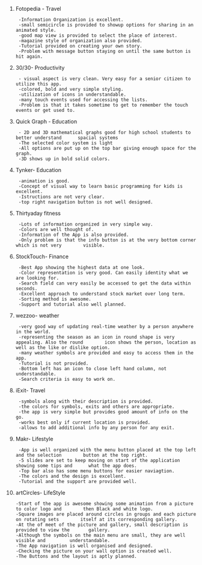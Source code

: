 1. Fotopedia - Travel 

		-Information Organization is excellent.
		-small semicircle is provided to showup options for sharing in an animated style.
		-good map view is provided to select the place of interest.
		-magazine style of organization also provided.
		-Tutorial provided on creating your own story. 
		-Problem with message button staying on until the same button is hit again.
		 
2. 30/30- Productivity  

		- visual aspect is very clean. Very easy for a senior citizen to utilize this app.
		-colored, bold and very simple styling.
		-utilization of icons in understandable.
		-many touch events used for accessing the lists.
		-Problem is that it takes sometime to get to remember the touch events or get used to.
		 
3. Quick Graph - Education 

		- 2D and 3D mathematical graphs good for high school students to better understand 		spacial systems 
		-The selected color system is light 
		-All options are put up on the top bar giving enough space for the graph.
		-3D shows up in bold solid colors.


4. Tynker- Education

		-animation is good.
		-Concept of visual way to learn basic programming for kids is excellent.
		-Istructions are not very clear.
		-top right navigation button is not well designed.
		
		
5. Thirtyaday fitness

		-Lots of information organized in very simple way.
		-Colors are well thought of.
		-Information of the App is also provided.
		-Only problem is that the info button is at the very bottom corner which is not very 		visible.
		
		
6. StockTouch- Finance 

		-Best App showing the highest data at one look.
		-Color representation is very good. Can easily identity what we are looking for.
		-Search field can very easily be accessed to get the data within seconds.
		-Excellent approach to understand stock market over long term.
		-Sorting method is awesome.
		-Support and tutorial also well planned.
	
		
7. wezzoo- weather

		-very good way of updating real-time weather by a person anywhere in the world.
		-representing the season as an icon in round shape is very appealing. Also the round 		icon shows the person, location as well as the like or dislike option.
		-many weather symbols are provided and easy to access them in the app.
		-Tutorial is not provided.
		-Bottom left has an icon to close left hand column, not understandable.
		-Search criteria is easy to work on.
		
8. iExit- Travel

		-symbols along with their description is provided.
		-the colors for symbols, exits and others are appropriate.
		-the app is very simple but provides good amount of info on the go.
		-works best only if current location is provided.
		-allows to add additional info by any person for any exit.
		
9. Makr- Lifestyle 

		-App is well organized with the menu button placed at the top left and the selection 		button at the top right.
		-5 slides are set to keep moving on start of the application showing some tips and 		what the app does.
		-Top bar also has some menu buttons for easier naviagtion.
		-The colors and the design is excellent. 
		-Tutorial and the support are provided well.
		
10. artCircles- LifeStyle
	
		-Start of the app is awesome showing some animation from a picture to color logo and 		then Black and white logo.
		-Square images are placed around circles in groups and each picture on rotating sets 		itself at its corresponding gallery.
		-At the of meet of the picture and gallery, small description is provided to view the 		gallery.
		-Although the symbols on the main menu are small, they are well visible and 		understandable.
		-The App navigation is well organised and designed. 
		-Checking the picture on your wall option is created well.
		-The Buttons and the layout is aptly planned.
		

